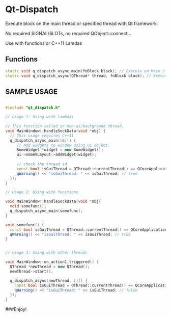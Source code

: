 Qt-Dispatch
===========

Execute block on the main thread or specified thread with Qt framework. 

No required SIGNAL/SLOTs, no required QObject::connect...

Use with functions or C++11 Lamdas 

Functions
------------

```cpp
static void q_dispatch_async_main(fnBlock block); // Execute on Main / UI thread.
static void q_dispatch_async(QThread* thread, fnBlock block); // Execute on some thread.
```

SAMPLE USAGE
------------

```cpp

#include "qt_dispatch.h"

// Usage 1: Using with lambdas

// This function called on non-ui/background thread.
void MainWindow::handleSockData(void *obj) {
  // This usage requires C++11 
  q_dispatch_async_main([&]() {
     // Add widgets to window using ui object. 
     SomeWidget *widget = new SomeWidget();
     ui->someVLayout->addWidget(widget);
     
     // check the thread id
     const bool isGuiThread = QThread::currentThread() == QCoreApplication::instance()->thread();
     qWarning() << "isGuiThread: " << isGuiThread; // true
  });
}

// Usage 2: Using with functions

void MainWindow::handleSockData(void *obj{
  void somefunc();
  q_dispatch_async_main(somefunc);
}

void somefunc() {
  const bool isGuiThread = QThread::currentThread() == QCoreApplication::instance()->thread();
  qWarning() << "isGuiThread: " << isGuiThread; // true
}


// Usage 3: Using with other threads

void MainWindow::on_action1_triggered() {
  QThread *newThread = new QThread();
  newThread->start();

  q_dispatch_async(newThread, []() {
    const bool isGuiThread = QThread::currentThread() == QCoreApplication::instance()->thread();
    qWarning() << "isGuiThread: " << isGuiThread; // false
  });
}
```

###Enjoy!
